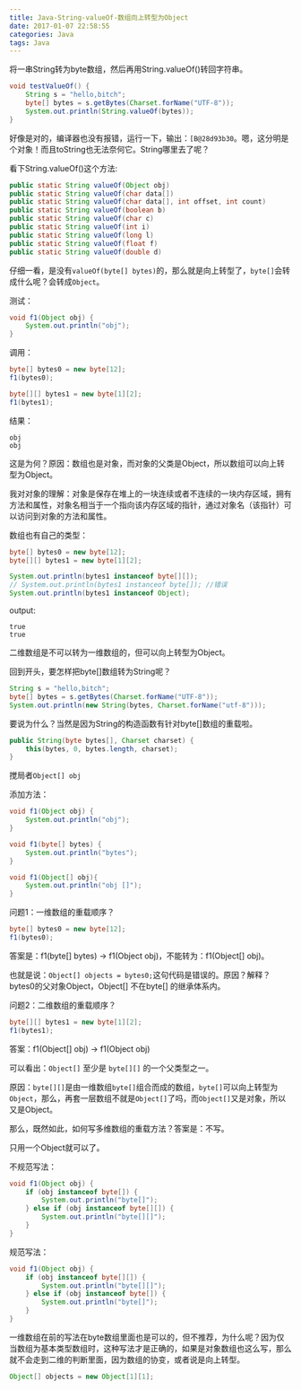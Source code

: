 ```yaml
---
title: Java-String-valueOf-数组向上转型为Object
date: 2017-01-07 22:58:55
categories: Java
tags: Java
---
```

将一串String转为byte数组，然后再用String.valueOf()转回字符串。
<!-- more -->

```java
void testValueOf() {
    String s = "hello,bitch";
    byte[] bytes = s.getBytes(Charset.forName("UTF-8"));
    System.out.println(String.valueOf(bytes));
}
```

好像是对的，编译器也没有报错，运行一下，输出：`[B@28d93b30`。嗯，这分明是个对象！而且toString也无法奈何它。String哪里去了呢？

看下String.valueOf()这个方法:

```java
public static String valueOf(Object obj)
public static String valueOf(char data[])
public static String valueOf(char data[], int offset, int count)
public static String valueOf(boolean b)
public static String valueOf(char c)
public static String valueOf(int i)
public static String valueOf(long l)
public static String valueOf(float f)
public static String valueOf(double d)
```

仔细一看，是没有`valueOf(byte[] bytes)`的，那么就是向上转型了，`byte[]`会转成什么呢？会转成`Object`。

<!--more-->

测试：

```java
void f1(Object obj) {
    System.out.println("obj");
}
```

调用：

```java
byte[] bytes0 = new byte[12];
f1(bytes0);

byte[][] bytes1 = new byte[1][2];
f1(bytes1);
```

结果：

```
obj
obj
```

这是为何？原因：数组也是对象，而对象的父类是Object，所以数组可以向上转型为Object。

我对对象的理解：对象是保存在堆上的一块连续或者不连续的一块内存区域，拥有方法和属性，对象名相当于一个指向该内存区域的指针，通过对象名（该指针）可以访问到对象的方法和属性。

数组也有自己的类型：

```java
byte[] bytes0 = new byte[12];
byte[][] bytes1 = new byte[1][2];

System.out.println(bytes1 instanceof byte[][]);
// System.out.println(bytes1 instanceof byte[]); //错误
System.out.println(bytes1 instanceof Object);
```

output:

```
true
true
```

二维数组是不可以转为一维数组的，但可以向上转型为Object。

回到开头，要怎样把byte[]数组转为String呢？

```java
String s = "hello,bitch";
byte[] bytes = s.getBytes(Charset.forName("UTF-8"));
System.out.println(new String(bytes, Charset.forName("utf-8")));
```

要说为什么？当然是因为String的构造函数有针对byte[]数组的重载啦。

```java
public String(byte bytes[], Charset charset) {
    this(bytes, 0, bytes.length, charset);
}
```

搅局者`Object[] obj`

添加方法：

```java
void f1(Object obj) {
    System.out.println("obj");
}

void f1(byte[] bytes) {
    System.out.println("bytes");
}

void f1(Object[] obj){
    System.out.println("obj []");
}
```

问题1：一维数组的重载顺序？

```java
byte[] bytes0 = new byte[12];
f1(bytes0);
```

答案是：f1(byte[] bytes) -> f1(Object obj)，不能转为：f1(Object[] obj)。

也就是说：`Object[] objects = bytes0;`这句代码是错误的。原因？解释？bytes0的父对象Object，Object[] 不在byte[] 的继承体系内。

问题2：二维数组的重载顺序？

```java
byte[][] bytes1 = new byte[1][2];
f1(bytes1);
```

答案：f1(Object[] obj) -> f1(Object obj)

可以看出：`Object[]` 至少是 `byte[][]` 的一个父类型之一。

原因：`byte[][]`是由一维数组`byte[]`组合而成的数组，`byte[]`可以向上转型为`Object`，那么，再套一层数组不就是`Object[]`了吗，而`Object[]`又是对象，所以又是Object。

那么，既然如此，如何写多维数组的重载方法？答案是：不写。

只用一个Object就可以了。

不规范写法：

```java
void f1(Object obj) {
    if (obj instanceof byte[]) {
        System.out.println("byte[]");
    } else if (obj instanceof byte[][]) {
        System.out.println("byte[][]");
    }
}
```

规范写法：

```java
void f1(Object obj) {
    if (obj instanceof byte[][]) {
        System.out.println("byte[][]");
    } else if (obj instanceof byte[]) {
        System.out.println("byte[]");
    }
}
```

一维数组在前的写法在byte数组里面也是可以的，但不推荐，为什么呢？因为仅当数组为基本类型数组时，这种写法才是正确的，如果是对象数组也这么写，那么就不会走到二维的判断里面，因为数组的协变，或者说是向上转型。

```java
Object[] objects = new Object[1][1];
```